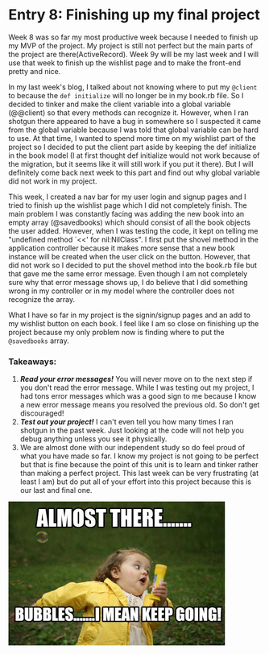 # Entry 8: Finishing up my final project

Week 8 was so far my most productive week because I needed to finish up my MVP of the project. My project is still not perfect but the main parts of the project are there(ActiveRecord). Week 9y will be my last week and I will use that week to finish up the wishlist page and to make the front-end pretty and nice. 

In my last week's blog, I talked about not knowing where to put my `@client` to because the `def initialize` will no longer be in my book.rb file. So I decided to tinker and make the client variable into a global variable (@@client) so that every methods can recognize it. However, when I ran shotgun there appeared to have a bug in somewhere so I suspected it came from the global variable because I was told that global variable can be hard to use. At that time, I wanted to spend more time on my wishlist part of the project so I decided to put the client part aside by keeping the def initialize in the book model (I at first thought def initialize would not work because of the migration, but it seems like it will still work if you put it there). But I will definitely come back next week to this part and find out why global variable did not work in my project. 

This week, I created a nav bar for my user login and signup pages and I tried to finish up the wishlist page which I did not completely finish. The main problem I was constantly facing was adding the new book into an empty array (@savedbooks) which should consist of all the book objects the user added. However, when I was testing the code, it kept on telling me "undefined method `<<' for nil:NilClass". I first put the shovel method in the application controller because it makes more sense that a new book instance will be created when the user click on the button. However, that did not work so I decided to put the shovel method into the book.rb file but that gave me the same error message. Even though I am not completely sure why that error message shows up, I do believe that I did something wrong in my controller or in my model where the controller does not recognize the array. 

What I have so far in my project is the signin/signup pages and an add to my wishlist button on each book. I feel like I am so close on finishing up the project because my only problem now is finding where to put the `@savedbooks` array. 

### Takeaways:
1. ***Read your error messages!*** You will never move on to the next step if you don't read the error message. While I was testing out my project, I had tons error messages which was a good sign to me because I know a new error message means you resolved the previous old. So don't get discouraged!
2. ***Test out your project!*** I can't even tell you how many times I ran shotgun in the past week. Just looking at the code will not help you debug anything unless you see it physically. 
3. We are almost done with our independent study so do feel proud of what you have made so far. I know my project is not going to be perfect but that is fine because the point of this unit is to learn and tinker rather than making a perfect project. This last week can be very frustrating (at least I am) but do put all of your effort into this project because this is our last and final one. 

 <img src="../photo/almost.jpeg"/>